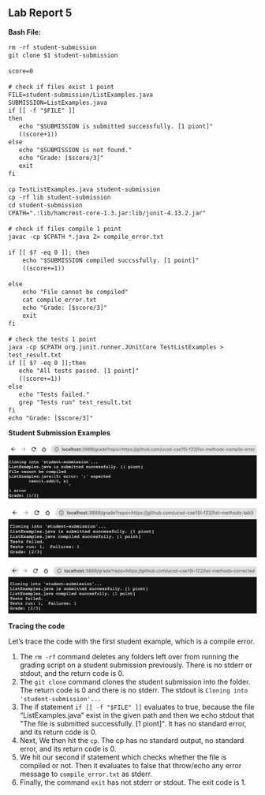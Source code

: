 ## Lab Report 5
**Bash File:**
```
rm -rf student-submission
git clone $1 student-submission
 
score=0
 
# check if files exist 1 point
FILE=student-submission/ListExamples.java
SUBMISSION=ListExamples.java
if [[ -f "$FILE" ]]
then
   echo "$SUBMISSION is submitted successfully. [1 piont]"
   ((score+1))
else
   echo "$SUBMISSION is not found."
   echo "Grade: [$score/3]"
   exit
fi
 
cp TestListExamples.java student-submission
cp -rf lib student-submission
cd student-submission
CPATH=".:lib/hamcrest-core-1.3.jar:lib/junit-4.13.2.jar"
 
# check if files compile 1 point
javac -cp $CPATH *.java 2> compile_error.txt

if [[ $? -eq 0 ]]; then
    echo "$SUBMISSION compiled succssfully. [1 point]"
    ((score+=1))
 
else
    echo "File cannot be compiled"
    cat compile_error.txt
    echo "Grade: [$score/3]"
    exit
fi

# check the tests 1 point
java -cp $CPATH org.junit.runner.JUnitCore TestListExamples > test_result.txt
if [[ $? -eq 0 ]];then
   echo "All tests passed. [1 point]"
   ((score+=1))
else
   echo "Tests failed."
   grep "Tests run" test_result.txt
fi
echo "Grade: [$score/3]"
```

**Student Submission Examples**


![First](lab8/compile%20error%201:3.png)


![Second](lab8/list-methods-lab3.png)


![Third](lab8/2:3.png)


**Tracing the code**

Let’s trace the code with the first student example, which is a compile error.
1. The ``rm -rf`` command deletes any folders left over from running the grading script on a student submission previously. There is no stderr or stdout, and the return code is 0.
2. The ``git clone`` command clones the student submission into the folder. The return code is 0 and there is no stderr. The stdout is ``Cloning into 'student-submission'...``
3. The if statement ``if [[ -f "$FILE" ]]`` evaluates to true, because the file “ListExamples.java” exist in the given path and then we echo stdout that "The file is submitted successfully. [1 piont]". It has no standard error, and its return code is 0.
4. Next, We then hit the ``cp``. The cp has no standard output, no standard error, and its return code is 0.
5. We hit our second if statement which checks whether the file is compiled or not. Then it evaluates to false that throw/echo any error message to  ``compile_error.txt`` as stderr.
6. Finally, the command ``exit`` has not stderr or stdout. The exit code is 1.
